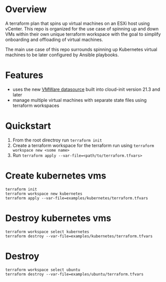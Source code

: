 # Overview
A terraform plan that spins up virtual machines on an ESXi host using vCenter. This repo is organized for the use case of spinning up and down VMs within their own unique terraform workspace with the goal to simplify onboarding and offloading of virtual machines.

The main use case of this repo surrounds spinning up Kubernetes virtual machines to be later configured by Ansible playbooks.



# Features
- uses the new [VMWare datasource](https://cloudinit.readthedocs.io/en/latest/topics/datasources/vmware.html) built into cloud-init version 21.3 and later
- manage multiple virtual machines with separate state files using terraform workspaces


# Quickstart
1. From the root directroy run `terraform init`
1. Create a terraform workspace for the terraform run using `terraform workspace new <some name>`
1. Run `terraform apply --var-file=<path/to/terraform.tfvars>`


# Create kubernetes vms
```
terraform init
terraform workspace new kubernetes
terraform apply --var-file=examples/kubernetes/terraform.tfvars
```

# Destroy kubernetes vms
```
terraform workspace select kubernetes
terraform destroy --var-file=examples/kubernetes/terraform.tfvars
```

# Destroy
```
terraform workspace select ubuntu
terraform destroy --var-file=examples/ubuntu/terraform.tfvars
```


